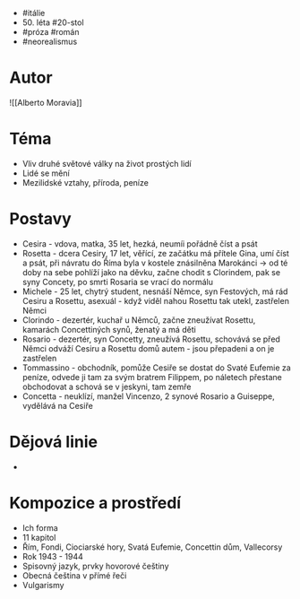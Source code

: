 - #itálie
- 50\. léta #20-stol
- #próza #román
- #neorealismus
# Autor
![[Alberto Moravia]]
# Téma
- Vliv druhé světové války na život prostých lidí
- Lidé se mění
- Mezilidské vztahy, příroda, peníze
# Postavy
- Cesira - vdova, matka, 35 let, hezká, neumíi pořádně číst a psát
- Rosetta - dcera Cesiry, 17 let, věřící, ze začátku má přítele Gina, umí číst a psát, při návratu do Říma byla v kostele znásilněna Marokánci -> od té doby na sebe pohlíží jako na děvku, začne chodit s Clorindem, pak se syny Concety, po smrti Rosaria se vrací do normálu
- Michele - 25 let, chytrý student, nesnáší Němce, syn Festových, má rád Cesiru a Rosettu, asexuál - když viděl nahou Rosettu tak utekl, zastřelen Němci
- Clorindo - dezertér, kuchař u Němců, začne zneužívat Rosettu, kamarách Concettiných synů, ženatý a má děti
- Rosario - dezertér, syn Concetty, zneužívá Rosettu, schovává se před Němci odváží Cesiru a Rosettu domů autem - jsou přepadeni a on je zastřelen
- Tommassino - obchodník, pomůže Cesiře se dostat do Svaté Eufemie za peníze, odvede ji tam za svým bratrem Filippem, po náletech přestane obchodovat a schová se v jeskyni, tam zemře
- Concetta - neuklízí, manžel Vincenzo, 2 synové Rosario a Guiseppe, vydělává na Cesiře
# Dějová linie
- 
# Kompozice a prostředí
- Ich forma
- 11 kapitol
- Řím, Fondi, Ciociarské hory, Svatá Eufemie, Concettin dům, Vallecorsy
- Rok 1943 - 1944
- Spisovný jazyk, prvky hovorové češtiny
- Obecná čeština v přímé řeči
- Vulgarismy